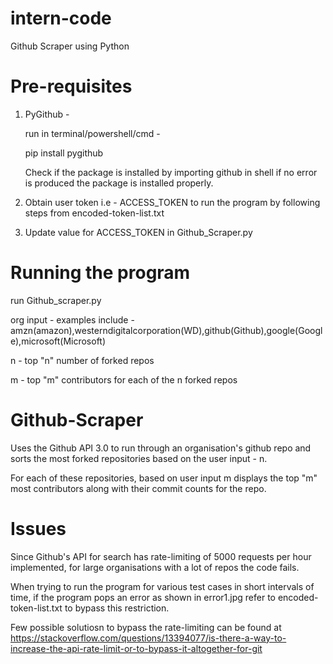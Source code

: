 # intern-code
Github Scraper using Python

# Pre-requisites 

1) PyGithub - 

   run  in terminal/powershell/cmd -

   pip install pygithub

   Check if the package is installed by importing github in shell if no error is produced the package is installed properly.

2) Obtain user token i.e - ACCESS_TOKEN  to run the program by following steps from encoded-token-list.txt

3) Update value for ACCESS_TOKEN in Github_Scraper.py 

# Running the program

run Github_scraper.py

org input - examples include - amzn(amazon),westerndigitalcorporation(WD),github(Github),google(Google),microsoft(Microsoft)

n - top "n" number of forked repos

m - top "m" contributors for each of the n forked repos

# Github-Scraper  

Uses the Github API 3.0 to run through an organisation's github repo and sorts the most forked repositories based on the user input - n.

For each of these repositories, based on user input m displays the top "m" most contributors along with their commit counts for the repo.

# Issues  

Since Github's API for search has rate-limiting of 5000 requests per hour implemented, for large organisations with a lot of repos the code fails. 

When trying to run the program for various test cases in short intervals of time, if the program pops an error as shown in error1.jpg refer to encoded-token-list.txt to bypass this restriction.

Few possible solutiosn to bypass the rate-limiting can be found at https://stackoverflow.com/questions/13394077/is-there-a-way-to-increase-the-api-rate-limit-or-to-bypass-it-altogether-for-git
